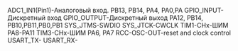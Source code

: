 ADC1_IN1(Pin1)-Аналоговый вход.  PB13, PB14, PA4, PA0,PA
GPIO_INPUT-Дискретный вход 
GPIO_OUTPUT-Дискретный выход РА12, PB14, PB10,PB11,PB0,PB1
SYS_JTMS-SWDIO
SYS_JTCK-CWCLK
TIM1-CHx-ШИМ РА8-РА11
TIM3-CHx-ШИМ РА6, РА7
RCC-OSC-OUT-reset and clock control
USART_TX-
USART_RX-